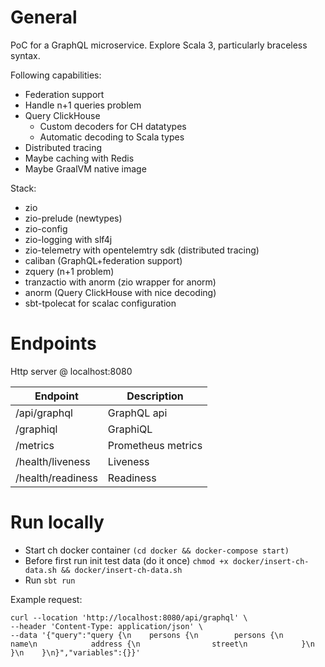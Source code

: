 # General

PoC for a GraphQL microservice. Explore Scala 3, particularly braceless syntax.

Following capabilities:
- Federation support
- Handle n+1 queries problem
- Query ClickHouse
  - Custom decoders for CH datatypes
  - Automatic decoding to Scala types 
- Distributed tracing
- Maybe caching with Redis
- Maybe GraalVM native image

Stack:

- zio
- zio-prelude (newtypes)
- zio-config
- zio-logging with slf4j
- zio-telemetry with opentelemtry sdk (distributed tracing)
- caliban (GraphQL+federation support)
- zquery (n+1 problem)
- tranzactio with anorm (zio wrapper for anorm)
- anorm (Query ClickHouse with nice decoding)
- sbt-tpolecat for scalac configuration

# Endpoints
Http server @ localhost:8080

| Endpoint          | Description        |
|-------------------|--------------------|
| /api/graphql      | GraphQL api        |
| /graphiql         | GraphiQL           |
| /metrics          | Prometheus metrics |
| /health/liveness  | Liveness           |
| /health/readiness | Readiness          |

# Run locally

- Start ch docker container `(cd docker && docker-compose start)`
- Before first run init test data (do it once) `chmod +x docker/insert-ch-data.sh && docker/insert-ch-data.sh`
- Run `sbt run`

Example request:

```
curl --location 'http://localhost:8080/api/graphql' \
--header 'Content-Type: application/json' \
--data '{"query":"query {\n    persons {\n        persons {\n            name\n            address {\n                street\n            }\n        }\n    }\n}","variables":{}}'
```